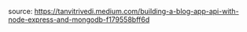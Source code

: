 source: https://tanvitrivedi.medium.com/building-a-blog-app-api-with-node-express-and-mongodb-f179558bff6d